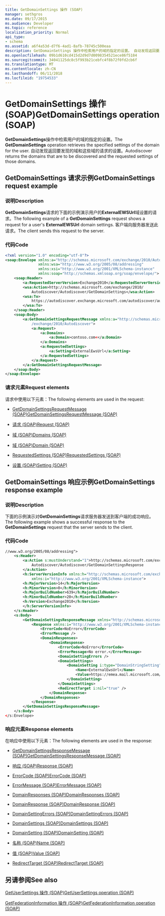 ```yaml
---
title: GetDomainSettings 操作 (SOAP)
manager: sethgros
ms.date: 09/17/2015
ms.audience: Developer
ms.topic: reference
localization_priority: Normal
api_type:
- schema
ms.assetid: a6f4a53d-d7f6-4ad1-8afb-78745c500eaa
description: GetDomainSettings 操作中检索用户的域的指定的设置。 自动发现返回要发现的域和这些域的请求的设置。
ms.openlocfilehash: 09b1d610cd415d2d9d7d0098354521ece86f5184
ms.sourcegitcommit: 34041125dc8c5f993b21cebfc4f8b72f0fd2cb6f
ms.translationtype: MT
ms.contentlocale: zh-CN
ms.lasthandoff: 06/11/2018
ms.locfileid: "19754533"
---
```

# <a name="getdomainsettings-operation-soap"></a><span data-ttu-id="cd0e3-104">GetDomainSettings 操作 (SOAP)</span><span class="sxs-lookup"><span data-stu-id="cd0e3-104">GetDomainSettings operation (SOAP)</span></span>

<span data-ttu-id="cd0e3-105">**GetDomainSettings**操作中检索用户的域的指定的设置。</span><span class="sxs-lookup"><span data-stu-id="cd0e3-105">The **GetDomainSettings** operation retrieves the specified settings of the domain for the user.</span></span> <span data-ttu-id="cd0e3-106">自动发现返回要发现的域和这些域的请求的设置。</span><span class="sxs-lookup"><span data-stu-id="cd0e3-106">Autodiscover returns the domains that are to be discovered and the requested settings of those domains.</span></span> 
  
## <a name="getdomainsettings-request-example"></a><span data-ttu-id="cd0e3-107">GetDomainSettings 请求示例</span><span class="sxs-lookup"><span data-stu-id="cd0e3-107">GetDomainSettings request example</span></span>

### <a name="description"></a><span data-ttu-id="cd0e3-108">说明</span><span class="sxs-lookup"><span data-stu-id="cd0e3-108">Description</span></span>

<span data-ttu-id="cd0e3-109">**GetDomainSettings**请求的下面的示例演示用户的**ExternalEWSUrl**域设置的请求。</span><span class="sxs-lookup"><span data-stu-id="cd0e3-109">The following example of a **GetDomainSettings** request shows a request for a user's **ExternalEWSUrl** domain settings.</span></span> <span data-ttu-id="cd0e3-110">客户端向服务器发送此请求。</span><span class="sxs-lookup"><span data-stu-id="cd0e3-110">The client sends this request to the server.</span></span> 
  
### <a name="code"></a><span data-ttu-id="cd0e3-111">代码</span><span class="sxs-lookup"><span data-stu-id="cd0e3-111">Code</span></span>

```XML
<?xml version="1.0" encoding="utf-8"?> 
<soap:Envelope xmlns:a="http://schemas.microsoft.com/exchange/2010/Autodiscover"
               xmlns:wsa="http://www.w3.org/2005/08/addressing"
               xmlns:xsi="http://www.w3.org/2001/XMLSchema-instance" 
               xmlns:soap="http://schemas.xmlsoap.org/soap/envelope/"> 
    <soap:Header> 
        <a:RequestedServerVersion>Exchange2010</a:RequestedServerVersion>
        <wsa:Action>http://schemas.microsoft.com/exchange/2010/
            Autodiscover/Autodiscover/GetDomainSettings</wsa:Action>
        <wsa:To>
            https://autodiscover.exchange.microsoft.com/autodiscover/autodiscover.svc
        </wsa:To>
    </soap:Header> 
    <soap:Body> 
        <a:GetDomainSettingsRequestMessage xmlns:a="http://schemas.microsoft.com
            /exchange/2010/Autodiscover"> 
            <a:Request> 
                <a:Domains> 
                    <a:Domain>contoso.com<</a:Domain> 
                </a:Domains> 
                <a:RequestedSettings> 
                    <a:Setting>ExternalEwsUrl</a:Setting> 
                </a:RequestedSettings> 
            </a:Request> 
        </a:GetDomainSettingsRequestMessage> 
    </soap:Body> 
</soap:Envelope>
```

### <a name="request-elements"></a><span data-ttu-id="cd0e3-112">请求元素</span><span class="sxs-lookup"><span data-stu-id="cd0e3-112">Request elements</span></span>

<span data-ttu-id="cd0e3-113">请求中使用以下元素：</span><span class="sxs-lookup"><span data-stu-id="cd0e3-113">The following elements are used in the request:</span></span>
  
- [<span data-ttu-id="cd0e3-114">GetDomainSettingsRequestMessage (SOAP)</span><span class="sxs-lookup"><span data-stu-id="cd0e3-114">GetDomainSettingsRequestMessage (SOAP)</span></span>](getdomainsettingsrequestmessage-soap.md)
    
- [<span data-ttu-id="cd0e3-115">请求 (SOAP)</span><span class="sxs-lookup"><span data-stu-id="cd0e3-115">Request (SOAP)</span></span>](request-soap.md)
    
- [<span data-ttu-id="cd0e3-116">域 (SOAP)</span><span class="sxs-lookup"><span data-stu-id="cd0e3-116">Domains (SOAP)</span></span>](domains-soap.md)
    
- [<span data-ttu-id="cd0e3-117">域 (SOAP)</span><span class="sxs-lookup"><span data-stu-id="cd0e3-117">Domain (SOAP)</span></span>](domain-soap.md)
    
- [<span data-ttu-id="cd0e3-118">RequestedSettings (SOAP)</span><span class="sxs-lookup"><span data-stu-id="cd0e3-118">RequestedSettings (SOAP)</span></span>](requestedsettings-soap.md)
    
- [<span data-ttu-id="cd0e3-119">设置 (SOAP)</span><span class="sxs-lookup"><span data-stu-id="cd0e3-119">Setting (SOAP)</span></span>](setting-soap.md)
    
## <a name="getdomainsettings-response-example"></a><span data-ttu-id="cd0e3-120">GetDomainSettings 响应示例</span><span class="sxs-lookup"><span data-stu-id="cd0e3-120">GetDomainSettings response example</span></span>

### <a name="description"></a><span data-ttu-id="cd0e3-121">说明</span><span class="sxs-lookup"><span data-stu-id="cd0e3-121">Description</span></span>

<span data-ttu-id="cd0e3-122">下面的示例演示对**GetDomainSettings**请求服务器发送到客户端的成功响应。</span><span class="sxs-lookup"><span data-stu-id="cd0e3-122">The following example shows a successful response to the **GetDomainSettings** request that the server sends to the client.</span></span> 
  
### <a name="code"></a><span data-ttu-id="cd0e3-123">代码</span><span class="sxs-lookup"><span data-stu-id="cd0e3-123">Code</span></span>

```XML
//www.w3.org/2005/08/addressing"> 
    <s:Header> 
        <a:Action s:mustUnderstand="1">http://schemas.microsoft.com/exchange/2010/ 
            Autodiscover/Autodiscover/GetDomainSettingsResponse
        </a:Action> 
        <h:ServerVersionInfo xmlns:h="http://schemas.microsoft.com/exchange/2010/Autodiscover" 
            xmlns:i="http://www.w3.org/2001/XMLSchema-instance"> 
        <h:MajorVersion>14</h:MajorVersion> 
        <h:MinorVersion>0</h:MinorVersion> 
        <h:MajorBuildNumber>639</h:MajorBuildNumber> 
        <h:MinorBuildNumber>20</h:MinorBuildNumber> 
        <h:Version>Exchange2010</h:Version> 
        </h:ServerVersionInfo>
    </s:Header> 
    <s:Body> 
        <GetDomainSettingsResponseMessage xmlns="http://schemas.microsoft.com/exchange/2010/Autodiscover"> 
            <Response xmlns:i="http://www.w3.org/2001/XMLSchema-instance"> 
                <ErrorCode>NoError</ErrorCode> 
                <ErrorMessage /> 
                <DomainResponses> 
                    <DomainResponse> 
                        <ErrorCode>NoError</ErrorCode> 
                        <ErrorMessage>No error.</ErrorMessage> 
                        <DomainSettingErrors /> 
                        <DomainSettings> 
                            <DomainSetting i:type="DomainStringSetting"> 
                                <Name>ExternalEwsUrl</Name> 
                                <Value>https://emea.mail.microsoft.com/EWS/Exchange.asmx</Value> 
                            </DomainSetting> 
                        </DomainSettings> 
                        <RedirectTarget i:nil="true" /> 
                    </DomainResponse> 
                </DomainResponses> 
            </Response> 
        </GetDomainSettingsResponseMessage> 
    </s:Body> 
</s:Envelope>
```

### <a name="response-elements"></a><span data-ttu-id="cd0e3-124">响应元素</span><span class="sxs-lookup"><span data-stu-id="cd0e3-124">Response elements</span></span>

<span data-ttu-id="cd0e3-125">在响应中使用以下元素：</span><span class="sxs-lookup"><span data-stu-id="cd0e3-125">The following elements are used in the response:</span></span>
  
- [<span data-ttu-id="cd0e3-126">GetDomainSettingsResponseMessage (SOAP)</span><span class="sxs-lookup"><span data-stu-id="cd0e3-126">GetDomainSettingsResponseMessage (SOAP)</span></span>](getdomainsettingsresponsemessage-soap.md)
    
- [<span data-ttu-id="cd0e3-127">响应 (SOAP)</span><span class="sxs-lookup"><span data-stu-id="cd0e3-127">Response (SOAP)</span></span>](response-soap.md)
    
- [<span data-ttu-id="cd0e3-128">ErrorCode (SOAP)</span><span class="sxs-lookup"><span data-stu-id="cd0e3-128">ErrorCode (SOAP)</span></span>](errorcode-soap.md)
    
- [<span data-ttu-id="cd0e3-129">ErrorMessage (SOAP)</span><span class="sxs-lookup"><span data-stu-id="cd0e3-129">ErrorMessage (SOAP)</span></span>](errormessage-soap.md)
    
- [<span data-ttu-id="cd0e3-130">DomainResponses (SOAP)</span><span class="sxs-lookup"><span data-stu-id="cd0e3-130">DomainResponses (SOAP)</span></span>](domainresponses-soap.md)
    
- [<span data-ttu-id="cd0e3-131">DomainResponse (SOAP)</span><span class="sxs-lookup"><span data-stu-id="cd0e3-131">DomainResponse (SOAP)</span></span>](domainresponse-soap.md)
    
- [<span data-ttu-id="cd0e3-132">DomainSettingErrors (SOAP)</span><span class="sxs-lookup"><span data-stu-id="cd0e3-132">DomainSettingErrors (SOAP)</span></span>](domainsettingerrors-soap.md)
    
- [<span data-ttu-id="cd0e3-133">DomainSettings (SOAP)</span><span class="sxs-lookup"><span data-stu-id="cd0e3-133">DomainSettings (SOAP)</span></span>](domainsettings-soap.md)
    
- [<span data-ttu-id="cd0e3-134">DomainSetting (SOAP)</span><span class="sxs-lookup"><span data-stu-id="cd0e3-134">DomainSetting (SOAP)</span></span>](domainsetting-soap.md)
    
- [<span data-ttu-id="cd0e3-135">名称 (SOAP)</span><span class="sxs-lookup"><span data-stu-id="cd0e3-135">Name (SOAP)</span></span>](name-soap.md)
    
- [<span data-ttu-id="cd0e3-136">值 (SOAP)</span><span class="sxs-lookup"><span data-stu-id="cd0e3-136">Value (SOAP)</span></span>](value-soap.md)
    
- [<span data-ttu-id="cd0e3-137">RedirectTarget (SOAP)</span><span class="sxs-lookup"><span data-stu-id="cd0e3-137">RedirectTarget (SOAP)</span></span>](redirecttarget-soap.md)
    
## <a name="see-also"></a><span data-ttu-id="cd0e3-138">另请参阅</span><span class="sxs-lookup"><span data-stu-id="cd0e3-138">See also</span></span>



[<span data-ttu-id="cd0e3-139">GetUserSettings 操作 (SOAP)</span><span class="sxs-lookup"><span data-stu-id="cd0e3-139">GetUserSettings operation (SOAP)</span></span>](getusersettings-operation-soap.md)
  
[<span data-ttu-id="cd0e3-140">GetFederationInformation 操作 (SOAP)</span><span class="sxs-lookup"><span data-stu-id="cd0e3-140">GetFederationInformation operation (SOAP)</span></span>](getfederationinformation-operation-soap.md)

